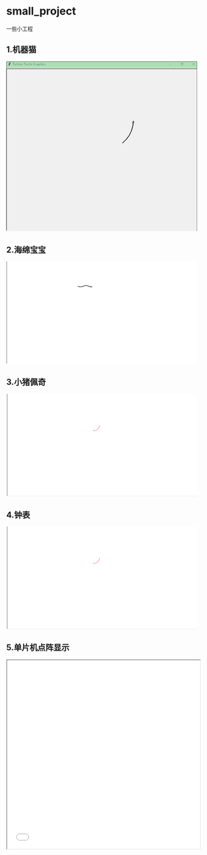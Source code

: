 # small_project
一些小工程

1.机器猫
---
![](https://raw.githubusercontent.com/PerpetualSmile/picture/master/Doraemon/Doraemon.gif)

2.海绵宝宝
---
![](./海绵宝宝/海绵宝宝.gif)

3.小猪佩奇
---
![](./小猪佩奇/小猪佩奇.gif)

4.钟表
---
![](./钟表/钟表.gif)

5.单片机点阵显示
---
<iframe height=498 width=510 src="small_project/单片机_点阵图显示/V80519-211253.mp4">